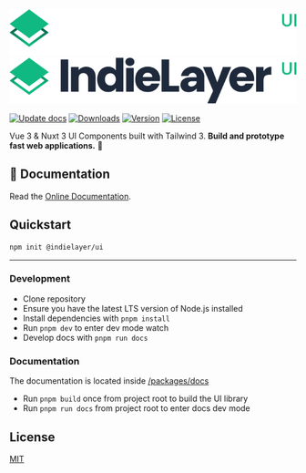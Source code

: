 ![IndielayerUI-Logo-Dark](.github/logo_dark.svg#gh-dark-mode-only)
![IndielayerUI-Logo-Light](.github/logo.svg#gh-light-mode-only)


<p>
  <a href="https://github.com/indielayer/ui/actions/workflows/update_docs.yml"><img src="https://github.com/indielayer/ui/actions/workflows/update_docs.yml/badge.svg?branch=main&event=push" alt="Update docs"></a>
  <a href="https://www.npmjs.com/package/@indielayer/ui/v/alpha"><img src="https://badgen.net/npm/dm/@indielayer/ui" alt="Downloads"></a>
  <a href="https://www.npmjs.com/package/@indielayer/ui/v/alpha"><img src="https://badgen.net/npm/v/@indielayer/ui/alpha" alt="Version"></a>
  <a href="https://www.npmjs.com/package/@indielayer/ui"><img src="https://badgen.net/npm/license/@indielayer/ui" alt="License"></a>
</p>

Vue 3 & Nuxt 3 UI Components built with Tailwind 3. **Build and prototype fast web applications.** 🚀

## 📖 Documentation
Read the <a href="https://indielayer.com/ui">Online Documentation</a>.

## Quickstart
```bash
npm init @indielayer/ui
```

---

### Development

- Clone repository
- Ensure you have the latest LTS version of Node.js installed
- Install dependencies with `pnpm install`
- Run `pnpm dev` to enter dev mode watch
- Develop docs with `pnpm run docs`

### Documentation

The documentation is located inside [/packages/docs](./packages/docs)

- Run `pnpm build` once from project root to build the UI library
- Run `pnpm run docs` from project root to enter docs dev mode

## License

[MIT](./LICENSE)
